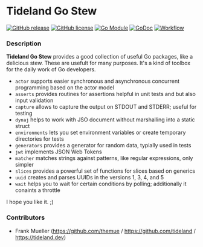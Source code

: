 # Tideland Go Stew

[![GitHub release](https://img.shields.io/github/release/tideland/go-stew.svg)](https://github.com/tideland/go-stew)
[![GitHub license](https://img.shields.io/badge/license-New%20BSD-blue.svg)](https://raw.githubusercontent.com/tideland/go-stew/master/LICENSE)
[![Go Module](https://img.shields.io/github/go-mod/go-version/tideland/go-stew)](https://github.com/tideland/go-stew/blob/master/go.mod)
[![GoDoc](https://godoc.org/tideland.dev/go/stew?status.svg)](https://pkg.go.dev/mod/tideland.dev/go/stew?tab=packages)
[![Workflow](https://github.com/tideland/go-stew/actions/workflows/go.yml/badge.svg)](https://github.com/tideland/go-stew/actions/)

### Description

**Tideland Go Stew** provides a good collection of useful Go packages, like a delicious stew. These are usefult for many purposes. It's a kind of toolbox for the daily work of Go developers.

* `actor` supports easier synchronous and asynchronous concurrent programming based on the actor model
* `asserts` provides routines for assertions helpful in unit tests and but also input validation
* `capture` allows to capture the output on STDOUT and STDERR; useful for testing
* `dynaj` helps to work with JSO document without marshalling into a static struct
* `environments` lets you set environment variables or create temporary directories for tests
* `generators` provides a generator for random data, typially used in tests
* `jwt` implements JSON Web Tokens
* `matcher` matches strings against patterns, like regular expressions, only simpler
* `slices` provides a powerful set of functions for slices based on generics
* `uuid` creates and parses UUIDs in the versions 1, 3, 4, and 5
* `wait` helps you to wait for certain conditions by polling; additionally it conaints a throttle

I hope you like it. ;)

### Contributors

- Frank Mueller (https://github.com/themue / https://github.com/tideland / https://tideland.dev)

